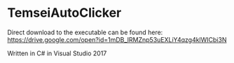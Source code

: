 # TemseiAutoClicker

Direct download to the executable can be found here:
https://drive.google.com/open?id=1mDB_IRMZnp53uEXLiY4qzg4klWICbi3N

Written in C# in Visual Studio 2017
